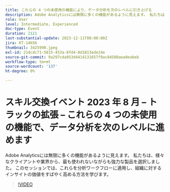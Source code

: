 ```yaml
---
title: これらの 4 つの未使用の機能により、データ分析を次のレベルに引き上げる
description: Adobe Analyticsには無限に多くの機能があるように見えます。 私たちは、様々なクライアントや業界から、最も使われないながらも強力な製品を選択しました。 このセッションでは、これらを分析ワークフローに適用し、組織に対するインサイトの価値をすばやく高める方法を学びます。
role: User
level: Intermediate, Experienced
doc-type: Event
duration: 2121
last-substantial-update: 2023-12-11T00:00:00Z
jira: KT-14656
thumbnail: 3425990.jpeg
exl-id: 214cdc71-5815-453a-8fd4-8d1813ede24e
source-git-commit: 9a297cda953d4414131657f9ac84580aea0eabeb
workflow-type: tm+mt
source-wordcount: '137'
ht-degree: 0%

---
```


# スキル交換イベント 2023 年 8 月 – トラックの拡張 – これらの 4 つの未使用の機能で、データ分析を次のレベルに進めます

Adobe Analyticsには無限に多くの機能があるように見えます。 私たちは、様々なクライアントや業界から、最も使われないながらも強力な製品を選択しました。 このセッションでは、これらを分析ワークフローに適用し、組織に対するインサイトの価値をすばやく高める方法を学びます。

>[!VIDEO](https://video.tv.adobe.com/v/3456586/?learn=on&captions=jpn)
